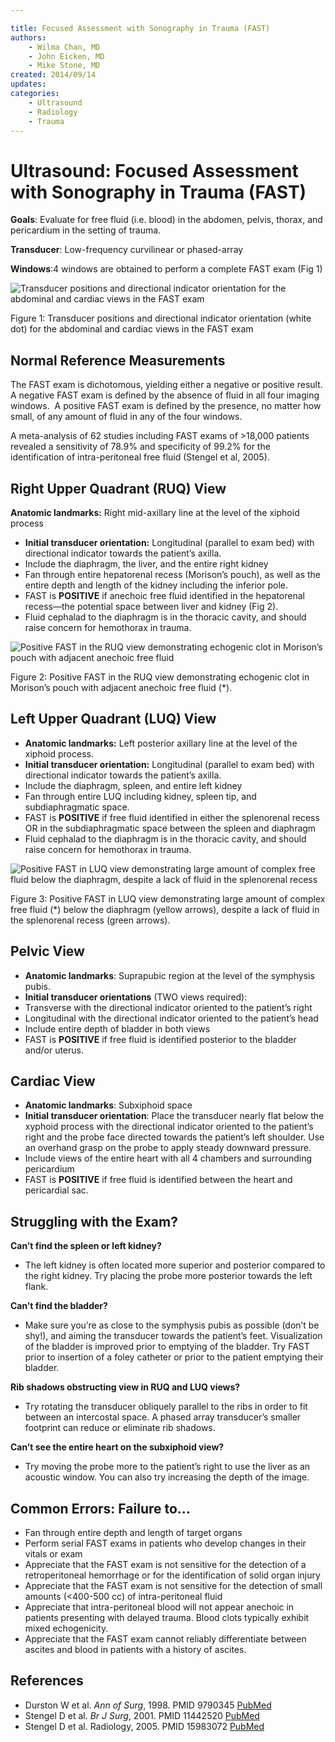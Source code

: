 ```yaml
---

title: Focused Assessment with Sonography in Trauma (FAST)
authors:
    - Wilma Chan, MD
    - John Eicken, MD 
    - Mike Stone, MD
created: 2014/09/14
updates:
categories:
    - Ultrasound
    - Radiology
    - Trauma
---
```


# Ultrasound: Focused Assessment with Sonography in Trauma (FAST)

**Goals**: Evaluate for free fluid (i.e. blood) in the abdomen, pelvis, thorax, and pericardium in the setting of trauma.

**Transducer**: Low-frequency curvilinear or phased-array

**Windows**:4 windows are obtained to perform a complete FAST exam (Fig 1)

![Transducer positions and directional indicator orientation for the abdominal and cardiac views in the FAST exam](image-1.png)

Figure 1: Transducer positions and directional indicator orientation (white dot) for the abdominal and cardiac views in the FAST exam

## Normal Reference Measurements

The FAST exam is dichotomous, yielding either a negative or positive result.  A negative FAST exam is defined by the absence of fluid in all four imaging windows.  A positive FAST exam is defined by the presence, no matter how small, of any amount of fluid in any of the four windows.

A meta-analysis of 62 studies including FAST exams of >18,000 patients revealed a sensitivity of 78.9% and specificity of 99.2% for the identification of intra-peritoneal free fluid (Stengel et al, 2005).

## Right Upper Quadrant (RUQ) View

**Anatomic landmarks:** Right mid-axillary line at the level of the xiphoid process

- **Initial transducer orientation:** Longitudinal (parallel to exam bed) with directional indicator towards the patient’s axilla.
- Include the diaphragm, the liver, and the entire right kidney
- Fan through entire hepatorenal recess (Morison’s pouch), as well as the entire depth and length of the kidney including the inferior pole. 
- FAST is **POSITIVE** if anechoic free fluid identified in the hepatorenal recess—the potential space between liver and kidney (Fig 2).
- Fluid cephalad to the diaphragm is in the thoracic cavity, and should raise concern for hemothorax in trauma.

![Positive FAST in the RUQ view demonstrating echogenic clot in Morison’s pouch with adjacent anechoic free fluid](image-2.png)

Figure 2: Positive FAST in the RUQ view demonstrating echogenic clot in Morison’s pouch with adjacent anechoic free fluid (\*).

## Left Upper Quadrant (LUQ) View

- **Anatomic landmarks:** Left posterior axillary line at the level of the xiphoid process.
- **Initial transducer orientation:** Longitudinal (parallel to exam bed) with directional indicator towards the patient’s axilla.
- Include the diaphragm, spleen, and entire left kidney
- Fan through entire LUQ including kidney, spleen tip, and subdiaphragmatic space.
- FAST is **POSITIVE** if free fluid identified in either the splenorenal recess OR in the subdiaphragmatic space between the spleen and diaphragm
- Fluid cephalad to the diaphragm is in the thoracic cavity, and should raise concern for hemothorax in trauma.

![Positive FAST in LUQ view demonstrating large amount of complex free fluid below the diaphragm, despite a lack of fluid in the splenorenal recess](image-3.png)

Figure 3: Positive FAST in LUQ view demonstrating large amount of complex free fluid (\*) below the diaphragm (yellow arrows), despite a lack of fluid in the splenorenal recess (green arrows).

## Pelvic View

- **Anatomic landmarks**: Suprapubic region at the level of the symphysis pubis.
- **Initial transducer orientations** (TWO views required):
- Transverse with the directional indicator oriented to the patient’s right
- Longitudinal with the directional indicator oriented to the patient’s head
- Include entire depth of bladder in both views
- FAST is **POSITIVE** if free fluid is identified posterior to the bladder and/or uterus.

## Cardiac View

- **Anatomic landmarks**: Subxiphoid space
- **Initial transducer orientation**: Place the transducer nearly flat below the xyphoid process with the directional indicator oriented to the patient’s right and the probe face directed towards the patient’s left shoulder. Use an overhand grasp on the probe to apply steady downward pressure.
- Include views of the entire heart with all 4 chambers and surrounding pericardium
- FAST is **POSITIVE** if free fluid is identified between the heart and pericardial sac. 

## Struggling with the Exam?

**Can’t find the spleen or left kidney?**

- The left kidney is often located more superior and posterior compared to the right kidney. Try placing the probe more posterior towards the left flank.

**Can’t find the bladder?**

- Make sure you’re as close to the symphysis pubis as possible (don’t be shy!), and aiming the transducer towards the patient’s feet. Visualization of the bladder is improved prior to emptying of the bladder. Try FAST prior to insertion of a foley catheter or prior to the patient emptying their bladder.

**Rib shadows obstructing view in RUQ and LUQ views?** 

- Try rotating the transducer obliquely parallel to the ribs in order to fit between an intercostal space. A phased array transducer’s smaller footprint can reduce or eliminate rib shadows.

**Can’t see the entire heart on the subxiphoid view?**

- Try moving the probe more to the patient’s right to use the liver as an acoustic window. You can also try increasing the depth of the image.

## Common Errors: Failure to…

- Fan through entire depth and length of target organs
- Perform serial FAST exams in patients who develop changes in their vitals or exam
- Appreciate that the FAST exam is not sensitive for the detection of a retroperitoneal hemorrhage or for the identification of solid organ injury
- Appreciate that the FAST exam is not sensitive for the detection of small amounts (&lt;400-500 cc) of intra-peritoneal fluid
- Appreciate that intra-peritoneal blood will not appear anechoic in patients presenting with delayed trauma. Blood clots typically exhibit mixed echogenicity.
- Appreciate that the FAST exam cannot reliably differentiate between ascites and blood in patients with a history of ascites.

## References

- Durston W et al. _Ann of Surg_, 1998. PMID 9790345 [PubMed](http://www.ncbi.nlm.nih.gov/pubmed/9790345)
- Stengel D et al. _Br J Surg_, 2001. PMID 11442520 [PubMed](http://www.ncbi.nlm.nih.gov/pubmed/11442520)
- Stengel D et al. Radiology, 2005. PMID 15983072 [PubMed](http://www.ncbi.nlm.nih.gov/pubmed/15983072)

